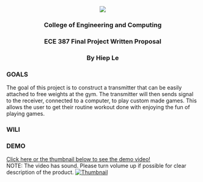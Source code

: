 <p align="center">
  <img src="https://specials-images.forbesimg.com/imageserve/557f3a3ae4b017853ecec0cf/300x300.jpg">
</p>
<h3 align="center">College of Engineering and Computing</h3>
<h3 align="center">ECE 387 Final Project Written Proposal</h3>
<h3 align="center">By Hiep Le</h3>

### GOALS
The goal of this project is to construct a transmitter that can be easily attached to free weights at the gym. The transmitter will then sends signal to the receiver, connected to a computer, to play custom made games. This allows the user to get their routine workout done with enjoying the fun of playing games.

### WILI

### DEMO
[Click here or the thumbnail below to see the demo video!](https://youtu.be/GNgz_vPB7HU)  
NOTE: The video has sound. Please turn volume up if possible for clear description of the product.
[![Thumbnail](https://img.youtube.com/vi/GNgz_vPB7HU/0.jpg)](https://youtu.be/GNgz_vPB7HU)

